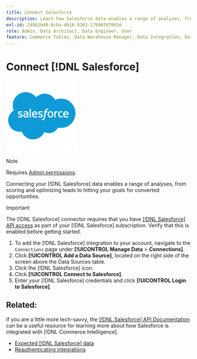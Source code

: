 ```yaml
---
title: Connect Salesforce
description: Learn how Salesforce data enables a range of analyses, from scoring and optimizing leads to hitting your goals for converted opportunities.
exl-id: 249b2b40-8c8a-4616-9383-17690f07003d
role: Admin, Data Architect, Data Engineer, User
feature: Commerce Tables, Data Warehouse Manager, Data Integration, Data Import/Export
---
```

# Connect [!DNL Salesforce]

![Salesforce logo](../../../assets/Salesforce_Logo.png)

>[!NOTE]
>
>Requires [Admin permissions](../../../administrator/user-management/user-management.md).

Connecting your [!DNL Salesforce] data enables a range of analyses, from scoring and optimizing leads to hitting your goals for converted opportunities.

>[!IMPORTANT]
>
>The [!DNL Salesforce] connector requires that you have [[!DNL Salesforce] API access](../integrations/salesforce.md) as part of your [!DNL Salesforce] subscription. Verify that this is enabled before getting started.

1. To add the [!DNL Salesforce] integration to your account, navigate to the `Connections` page under **[!UICONTROL Manage Data** > **Connections]**.
1. Click **[!UICONTROL Add a Data Source]**, located on the right side of the screen above the Data Sources table.
1. Click the [!DNL Salesforce] icon.
1. Click **[!UICONTROL Connect to Salesforce]**.
1. Enter your [!DNL Salesforce] credentials and click **[!UICONTROL Login to Salesforce]**.

## Related:

If you are a little more tech-savvy, the [[!DNL Salesforce] API Documentation](https://developer.salesforce.com/docs/atlas.en-us.api_rest.meta/api_rest/intro_what_is_rest_api.htm) can be a useful resource for learning more about how Salesforce is integrated with [!DNL Commerce Intelligence].

* [Expected [!DNL Salesforce] data](../integrations/salesforce-data.md)
* [Reauthenticating integrations](https://experienceleague.adobe.com/docs/commerce-knowledge-base/kb/how-to/mbi-reauthenticating-integrations.html)
